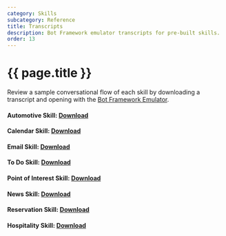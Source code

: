 ```yaml
---
category: Skills
subcategory: Reference
title: Transcripts
description: Bot Framework emulator transcripts for pre-built skills.
order: 13
---
```


# {{ page.title }}
Review a sample conversational flow of each skill by downloading a transcript and opening with the [Bot Framework Emulator](https://aka.ms/botframework-emulator).

#### Automotive Skill: [Download]({{site.baseurl}}/assets/transcripts/skills-automotive.transcript)

#### Calendar Skill: [Download]({{site.baseurl}}/assets/transcripts/skills-calendar.transcript)

#### Email Skill: [Download]({{site.baseurl}}/assets/transcripts/skills-email.transcript)

#### To Do Skill: [Download]({{site.baseurl}}/assets/transcripts/skills-todo.transcript)

#### Point of Interest Skill: [Download]({{site.baseurl}}/assets/transcripts/skills-pointofinterest.transcript)

#### News Skill: [Download]({{site.baseurl}}/assets/transcripts/skills-news.transcript)

#### Reservation Skill: [Download]({{site.baseurl}}/assets/transcripts/skills-restaurantbooking.transcript)

#### Hospitality Skill: [Download]({{site.baseurl}}/assets/transcripts/skills-hospitality.transcript)